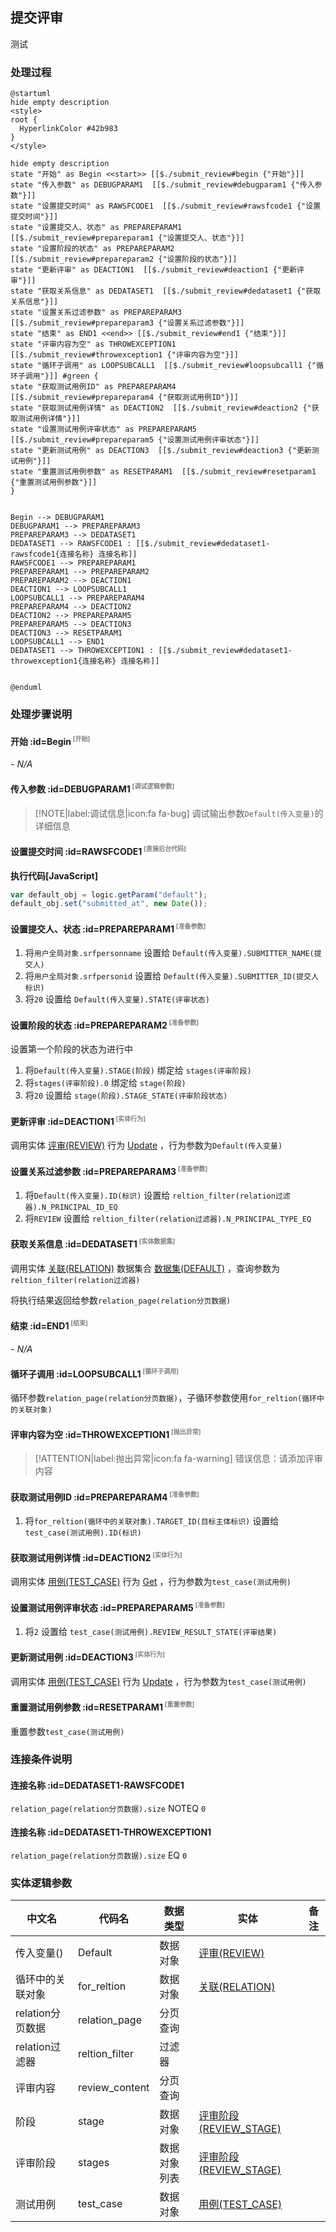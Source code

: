 ## 提交评审 <!-- {docsify-ignore-all} -->

   测试

### 处理过程

```plantuml
@startuml
hide empty description
<style>
root {
  HyperlinkColor #42b983
}
</style>

hide empty description
state "开始" as Begin <<start>> [[$./submit_review#begin {"开始"}]]
state "传入参数" as DEBUGPARAM1  [[$./submit_review#debugparam1 {"传入参数"}]]
state "设置提交时间" as RAWSFCODE1  [[$./submit_review#rawsfcode1 {"设置提交时间"}]]
state "设置提交人、状态" as PREPAREPARAM1  [[$./submit_review#prepareparam1 {"设置提交人、状态"}]]
state "设置阶段的状态" as PREPAREPARAM2  [[$./submit_review#prepareparam2 {"设置阶段的状态"}]]
state "更新评审" as DEACTION1  [[$./submit_review#deaction1 {"更新评审"}]]
state "获取关系信息" as DEDATASET1  [[$./submit_review#dedataset1 {"获取关系信息"}]]
state "设置关系过滤参数" as PREPAREPARAM3  [[$./submit_review#prepareparam3 {"设置关系过滤参数"}]]
state "结束" as END1 <<end>> [[$./submit_review#end1 {"结束"}]]
state "评审内容为空" as THROWEXCEPTION1  [[$./submit_review#throwexception1 {"评审内容为空"}]]
state "循环子调用" as LOOPSUBCALL1  [[$./submit_review#loopsubcall1 {"循环子调用"}]] #green {
state "获取测试用例ID" as PREPAREPARAM4  [[$./submit_review#prepareparam4 {"获取测试用例ID"}]]
state "获取测试用例详情" as DEACTION2  [[$./submit_review#deaction2 {"获取测试用例详情"}]]
state "设置测试用例评审状态" as PREPAREPARAM5  [[$./submit_review#prepareparam5 {"设置测试用例评审状态"}]]
state "更新测试用例" as DEACTION3  [[$./submit_review#deaction3 {"更新测试用例"}]]
state "重置测试用例参数" as RESETPARAM1  [[$./submit_review#resetparam1 {"重置测试用例参数"}]]
}


Begin --> DEBUGPARAM1
DEBUGPARAM1 --> PREPAREPARAM3
PREPAREPARAM3 --> DEDATASET1
DEDATASET1 --> RAWSFCODE1 : [[$./submit_review#dedataset1-rawsfcode1{连接名称} 连接名称]]
RAWSFCODE1 --> PREPAREPARAM1
PREPAREPARAM1 --> PREPAREPARAM2
PREPAREPARAM2 --> DEACTION1
DEACTION1 --> LOOPSUBCALL1
LOOPSUBCALL1 --> PREPAREPARAM4
PREPAREPARAM4 --> DEACTION2
DEACTION2 --> PREPAREPARAM5
PREPAREPARAM5 --> DEACTION3
DEACTION3 --> RESETPARAM1
LOOPSUBCALL1 --> END1
DEDATASET1 --> THROWEXCEPTION1 : [[$./submit_review#dedataset1-throwexception1{连接名称} 连接名称]]


@enduml
```


### 处理步骤说明

#### 开始 :id=Begin<sup class="footnote-symbol"> <font color=gray size=1>[开始]</font></sup>



*- N/A*
#### 传入参数 :id=DEBUGPARAM1<sup class="footnote-symbol"> <font color=gray size=1>[调试逻辑参数]</font></sup>



> [!NOTE|label:调试信息|icon:fa fa-bug]
> 调试输出参数`Default(传入变量)`的详细信息


#### 设置提交时间 :id=RAWSFCODE1<sup class="footnote-symbol"> <font color=gray size=1>[直接后台代码]</font></sup>



<p class="panel-title"><b>执行代码[JavaScript]</b></p>

```javascript
var default_obj = logic.getParam("default");
default_obj.set("submitted_at", new Date());
```

#### 设置提交人、状态 :id=PREPAREPARAM1<sup class="footnote-symbol"> <font color=gray size=1>[准备参数]</font></sup>



1. 将`用户全局对象.srfpersonname` 设置给  `Default(传入变量).SUBMITTER_NAME(提交人)`
2. 将`用户全局对象.srfpersonid` 设置给  `Default(传入变量).SUBMITTER_ID(提交人标识)`
3. 将`20` 设置给  `Default(传入变量).STATE(评审状态)`

#### 设置阶段的状态 :id=PREPAREPARAM2<sup class="footnote-symbol"> <font color=gray size=1>[准备参数]</font></sup>

设置第一个阶段的状态为进行中

1. 将`Default(传入变量).STAGE(阶段)` 绑定给  `stages(评审阶段)`
2. 将`stages(评审阶段).0` 绑定给  `stage(阶段)`
3. 将`20` 设置给  `stage(阶段).STAGE_STATE(评审阶段状态)`

#### 更新评审 :id=DEACTION1<sup class="footnote-symbol"> <font color=gray size=1>[实体行为]</font></sup>



调用实体 [评审(REVIEW)](module/TestMgmt/review.md) 行为 [Update](module/TestMgmt/review#行为) ，行为参数为`Default(传入变量)`

#### 设置关系过滤参数 :id=PREPAREPARAM3<sup class="footnote-symbol"> <font color=gray size=1>[准备参数]</font></sup>



1. 将`Default(传入变量).ID(标识)` 设置给  `reltion_filter(relation过滤器).N_PRINCIPAL_ID_EQ`
2. 将`REVIEW` 设置给  `reltion_filter(relation过滤器).N_PRINCIPAL_TYPE_EQ`

#### 获取关系信息 :id=DEDATASET1<sup class="footnote-symbol"> <font color=gray size=1>[实体数据集]</font></sup>



调用实体 [关联(RELATION)](module/Base/relation.md) 数据集合 [数据集(DEFAULT)](module/Base/relation#数据集合) ，查询参数为`reltion_filter(relation过滤器)`

将执行结果返回给参数`relation_page(relation分页数据)`

#### 结束 :id=END1<sup class="footnote-symbol"> <font color=gray size=1>[结束]</font></sup>



*- N/A*

#### 循环子调用 :id=LOOPSUBCALL1<sup class="footnote-symbol"> <font color=gray size=1>[循环子调用]</font></sup>



循环参数`relation_page(relation分页数据)`，子循环参数使用`for_reltion(循环中的关联对象)`
#### 评审内容为空 :id=THROWEXCEPTION1<sup class="footnote-symbol"> <font color=gray size=1>[抛出异常]</font></sup>



> [!ATTENTION|label:抛出异常|icon:fa fa-warning]
> 错误信息：请添加评审内容

#### 获取测试用例ID :id=PREPAREPARAM4<sup class="footnote-symbol"> <font color=gray size=1>[准备参数]</font></sup>



1. 将`for_reltion(循环中的关联对象).TARGET_ID(目标主体标识)` 设置给  `test_case(测试用例).ID(标识)`

#### 获取测试用例详情 :id=DEACTION2<sup class="footnote-symbol"> <font color=gray size=1>[实体行为]</font></sup>



调用实体 [用例(TEST_CASE)](module/TestMgmt/test_case.md) 行为 [Get](module/TestMgmt/test_case#行为) ，行为参数为`test_case(测试用例)`

#### 设置测试用例评审状态 :id=PREPAREPARAM5<sup class="footnote-symbol"> <font color=gray size=1>[准备参数]</font></sup>



1. 将`2` 设置给  `test_case(测试用例).REVIEW_RESULT_STATE(评审结果)`

#### 更新测试用例 :id=DEACTION3<sup class="footnote-symbol"> <font color=gray size=1>[实体行为]</font></sup>



调用实体 [用例(TEST_CASE)](module/TestMgmt/test_case.md) 行为 [Update](module/TestMgmt/test_case#行为) ，行为参数为`test_case(测试用例)`

#### 重置测试用例参数 :id=RESETPARAM1<sup class="footnote-symbol"> <font color=gray size=1>[重置参数]</font></sup>



重置参数```test_case(测试用例)```

### 连接条件说明
#### 连接名称 :id=DEDATASET1-RAWSFCODE1

`relation_page(relation分页数据).size` NOTEQ `0`
#### 连接名称 :id=DEDATASET1-THROWEXCEPTION1

`relation_page(relation分页数据).size` EQ `0`


### 实体逻辑参数

|    中文名   |    代码名    |  数据类型    |  实体   |备注 |
| --------| --------| -------- | -------- | --------   |
|传入变量(<i class="fa fa-check"/></i>)|Default|数据对象|[评审(REVIEW)](module/TestMgmt/review.md)||
|循环中的关联对象|for_reltion|数据对象|[关联(RELATION)](module/Base/relation.md)||
|relation分页数据|relation_page|分页查询|||
|relation过滤器|reltion_filter|过滤器|||
|评审内容|review_content|分页查询|||
|阶段|stage|数据对象|[评审阶段(REVIEW_STAGE)](module/TestMgmt/review_stage.md)||
|评审阶段|stages|数据对象列表|[评审阶段(REVIEW_STAGE)](module/TestMgmt/review_stage.md)||
|测试用例|test_case|数据对象|[用例(TEST_CASE)](module/TestMgmt/test_case.md)||
